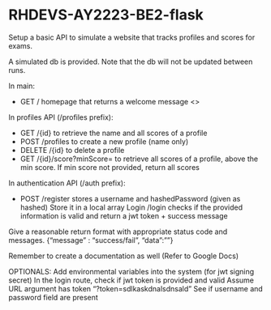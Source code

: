 # RHDEVS-AY2223-BE2-flask

Setup a basic API to simulate a website that tracks profiles and scores for exams.

A simulated db is provided. Note that the db will not be updated between runs.

In main: 
- GET / homepage that returns a welcome message <>

In profiles API (/profiles prefix):

- GET /{id} to retrieve the name and all scores of a profile 
- POST /profiles to create a new profile (name only) 
- DELETE /{id} to delete a profile 
- GET /{id}/score?minScore= to retrieve all scores of a profile, above the min score. If min score not provided, return all scores


In authentication API (/auth prefix):
- POST /register stores a username and hashedPassword (given as hashed) Store it in a local array Login /login checks if the provided information is valid and return a jwt token + success message

Give a reasonable return format with appropriate status code and messages. {“message” : “success/fail”, “data”:””} 

Remember to create a documentation as well (Refer to Google Docs)

OPTIONALS: Add environmental variables into the system (for jwt signing secret) In the login route, check if jwt token is provided and valid Assume URL argument has token “?token=sdlkaskdnalsdnsald” See if username and password field are present
